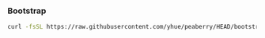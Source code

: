 ### Bootstrap

```bash
curl -fsSL https://raw.githubusercontent.com/yhue/peaberry/HEAD/bootstrap | bash
```
